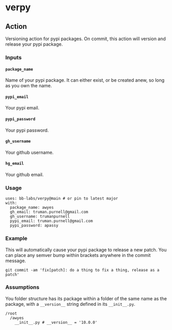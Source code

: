 # verpy

## Action
Versioning action for pypi packages. On commit, this action will version and release your pypi package.

### Inputs

#### `package_name`
Name of your pypi package. It can either exist, or be created anew, so long as you own the name.
#### `pypi_email`
Your pypi email.
#### `pypi_password`
Your pypi password.
#### `gh_username`
Your github username.
#### `hg_email`
Your github email.

### Usage
```
uses: bb-labs/verpy@main # or pin to latest major
with:
  package_name: awyes
  gh_email: truman.purnell@gmail.com
  gh_username: trumanpurnell
  pypi_email: truman.purnell@gmail.com
  pypi_password: apassy
```

### Example
This will automatically cause your pypi package to release a new patch. You can place any semver bump within brackets anywhere in the commit message.
```
git commit -am 'fix[patch]: do a thing to fix a thing, release as a patch'
```

### Assumptions
You folder structure has its package within a folder of the same name as the package, with a `__version__` string defined in its `__init__.py`.

```
/root
  /awyes
    __init__.py # __version__ = '10.0.0'
```
